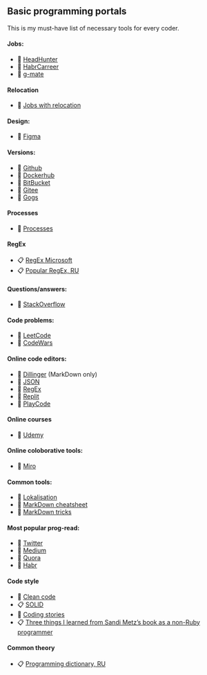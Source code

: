 ## Basic programming portals
This is my must-have list of necessary tools for every coder.

#### Jobs:
- 🤖 [HeadHunter](https://hh.ru)
- 🤖 [HabrCarreer](https://career.habr.com/)
- 🤖 [g-mate](https://gms.tech/)

#### Relocation
- 🤖 [Jobs with relocation](https://relocate.me/)

#### Design:
- 🤖 [Figma](https://www.figma.com/login)

#### Versions:
- 🤖 [Github](https://github.com)
- 🤖 [Dockerhub](https://hub.docker.com/)
- 🤖 [BitBucket](https://bitbucket.org/)
- 🤖 [Gitee](https://gitee.com/)
- 🤖 [Gogs](https://gogs.io/)

#### Processes
- 🔖 [Processes](./processes.md)

#### RegEx
- 📋 [RegEx Microsoft](https://docs.microsoft.com/en-us/dotnet/standard/base-types/regular-expression-language-quick-reference)
- 📋 [Popular RegEx, RU](https://habr.com/ru/post/123845/)

#### Questions/answers:
- 🤖 [StackOverflow](https://stackoverflow.com/)

#### Code problems:
- 🤖 [LeetCode](https://leetcode.com/)
- 🤖 [CodeWars](https://www.codewars.com/)

#### Online code editors:
- 🤖 [Dillinger](https://dillinger.io/) (MarkDown only)
- 🤖 [JSON](https://jsoneditoronline.org/)
- 🤖 [RegEx](https://regex101.com/)
- 🤖 [Replit](https://replit.com/languages/nodejs)
- 🤖 [PlayCode](https://playcode.io/new/)

#### Online courses
- 🤖 [Udemy](https://www.udemy.com/)

#### Online coloborative tools:
- 🤖 [Miro](https://miro.com/)

#### Common tools:
- 🤖 [Lokalisation](https://lokalise.com/home)
- 🧾 [MarkDown cheatsheet](https://www.markdownguide.org/cheat-sheet/)
- 🧾 [MarkDown tricks](https://gist.github.com/apaskulin/1ad686e42c7165cb9c22f9fe1e389558#dropdowns)

#### Most popular prog-read:
- 🤖 [Twitter](https://twitter.com/)
- 🤖 [Medium](https://medium.com/)
- 🤖 [Quora](https://www.quora.com/)
- 🤖 [Habr](https://habr.com/)

#### Code style
- 📖 [Clean code](https://github.com/ryanmcdermott/clean-code-javascript)
- 📋 [SOLID](https://medium.com/webbdev/solid-4ffc018077da)
- 🤖 [Coding stories](https://codingstories.io/)
- 📋 [Three things I learned from Sandi Metz’s book as a non-Ruby programmer](https://medium.com/@mithi/review-sandi-metz-s-poodr-ch-1-4-wip-d4daac417665)

#### Common theory
- 📋 [Programming dictionary, RU](https://github.com/HowProgrammingWorks/Dictionary)
